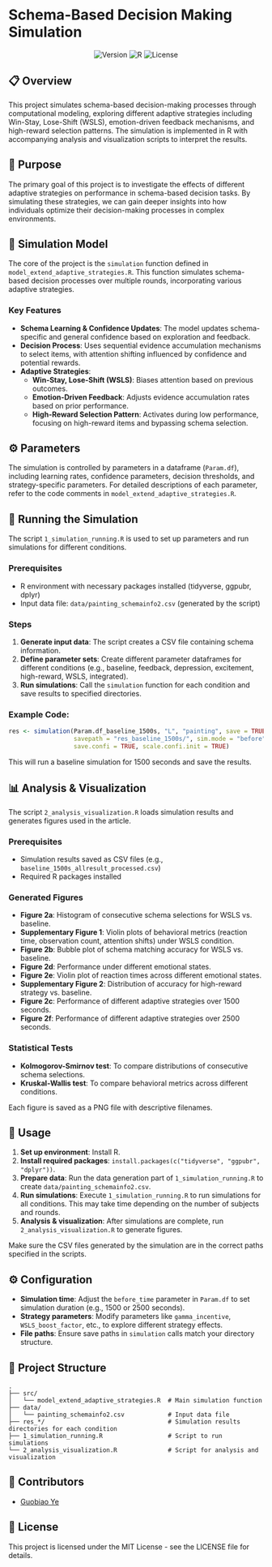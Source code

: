 # Schema-Based Decision Making Simulation

<div align="center">
  
![Version](https://img.shields.io/badge/version-1.0.0-blue.svg)
![R](https://img.shields.io/badge/R-%3E%3D%204.0.0-brightgreen.svg)
![License](https://img.shields.io/badge/license-MIT-green.svg)

</div>

## 📋 Overview

This project simulates schema-based decision-making processes through computational modeling, exploring different adaptive strategies including Win-Stay, Lose-Shift (WSLS), emotion-driven feedback mechanisms, and high-reward selection patterns. The simulation is implemented in R with accompanying analysis and visualization scripts to interpret the results.

## 🎯 Purpose

The primary goal of this project is to investigate the effects of different adaptive strategies on performance in schema-based decision tasks. By simulating these strategies, we can gain deeper insights into how individuals optimize their decision-making processes in complex environments.

## 🧠 Simulation Model

The core of the project is the `simulation` function defined in `model_extend_adaptive_strategies.R`. This function simulates schema-based decision processes over multiple rounds, incorporating various adaptive strategies.

### Key Features

- **Schema Learning & Confidence Updates**: The model updates schema-specific and general confidence based on exploration and feedback.
- **Decision Process**: Uses sequential evidence accumulation mechanisms to select items, with attention shifting influenced by confidence and potential rewards.
- **Adaptive Strategies**:
  - **Win-Stay, Lose-Shift (WSLS)**: Biases attention based on previous outcomes.
  - **Emotion-Driven Feedback**: Adjusts evidence accumulation rates based on prior performance.
  - **High-Reward Selection Pattern**: Activates during low performance, focusing on high-reward items and bypassing schema selection.

## ⚙️ Parameters

The simulation is controlled by parameters in a dataframe (`Param.df`), including learning rates, confidence parameters, decision thresholds, and strategy-specific parameters. For detailed descriptions of each parameter, refer to the code comments in `model_extend_adaptive_strategies.R`.

## 🚀 Running the Simulation

The script `1_simulation_running.R` is used to set up parameters and run simulations for different conditions.

### Prerequisites

- R environment with necessary packages installed (tidyverse, ggpubr, dplyr)
- Input data file: `data/painting_schemainfo2.csv` (generated by the script)

### Steps

1. **Generate input data**: The script creates a CSV file containing schema information.
2. **Define parameter sets**: Create different parameter dataframes for different conditions (e.g., baseline, feedback, depression, excitement, high-reward, WSLS, integrated).
3. **Run simulations**: Call the `simulation` function for each condition and save results to specified directories.

### Example Code:

```r
res <- simulation(Param.df_baseline_1500s, "L", "painting", save = TRUE, 
                  savepath = "res_baseline_1500s/", sim.mode = "before", 
                  save.confi = TRUE, scale.confi.init = TRUE)
```

This will run a baseline simulation for 1500 seconds and save the results.

## 📊 Analysis & Visualization

The script `2_analysis_visualization.R` loads simulation results and generates figures used in the article.

### Prerequisites

- Simulation results saved as CSV files (e.g., `baseline_1500s_allresult_processed.csv`)
- Required R packages installed

### Generated Figures

- **Figure 2a**: Histogram of consecutive schema selections for WSLS vs. baseline.
- **Supplementary Figure 1**: Violin plots of behavioral metrics (reaction time, observation count, attention shifts) under WSLS condition.
- **Figure 2b**: Bubble plot of schema matching accuracy for WSLS vs. baseline.
- **Figure 2d**: Performance under different emotional states.
- **Figure 2e**: Violin plot of reaction times across different emotional states.
- **Supplementary Figure 2**: Distribution of accuracy for high-reward strategy vs. baseline.
- **Figure 2c**: Performance of different adaptive strategies over 1500 seconds.
- **Figure 2f**: Performance of different adaptive strategies over 2500 seconds.

### Statistical Tests

- **Kolmogorov-Smirnov test**: To compare distributions of consecutive schema selections.
- **Kruskal-Wallis test**: To compare behavioral metrics across different conditions.

Each figure is saved as a PNG file with descriptive filenames.

## 📝 Usage

1. **Set up environment**: Install R.
2. **Install required packages**: `install.packages(c("tidyverse", "ggpubr", "dplyr"))`.
3. **Prepare data**: Run the data generation part of `1_simulation_running.R` to create `data/painting_schemainfo2.csv`.
4. **Run simulations**: Execute `1_simulation_running.R` to run simulations for all conditions. This may take time depending on the number of subjects and rounds.
5. **Analysis & visualization**: After simulations are complete, run `2_analysis_visualization.R` to generate figures.

Make sure the CSV files generated by the simulation are in the correct paths specified in the scripts.

## ⚙️ Configuration

- **Simulation time**: Adjust the `before_time` parameter in `Param.df` to set simulation duration (e.g., 1500 or 2500 seconds).
- **Strategy parameters**: Modify parameters like `gamma_incentive`, `WSLS_boost_factor`, etc., to explore different strategy effects.
- **File paths**: Ensure save paths in `simulation` calls match your directory structure.

## 📁 Project Structure

```
.
├── src/
│   └── model_extend_adaptive_strategies.R  # Main simulation function
├── data/
│   └── painting_schemainfo2.csv            # Input data file
├── res_*/                                  # Simulation results directories for each condition
├── 1_simulation_running.R                  # Script to run simulations
└── 2_analysis_visualization.R              # Script for analysis and visualization
```


## 👥 Contributors

- [Guobiao Ye](https://github.com/goubiao-ye)

## 📄 License

This project is licensed under the MIT License - see the LICENSE file for details.
